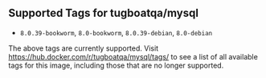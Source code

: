 ## Supported Tags for tugboatqa/mysql

* `8.0.39-bookworm`, `8.0-bookworm`, `8.0.39-debian`, `8.0-debian`

The above tags are currently supported. Visit https://hub.docker.com/r/tugboatqa/mysql/tags/ to see a list of all available tags for this image, including those that are no longer supported.
